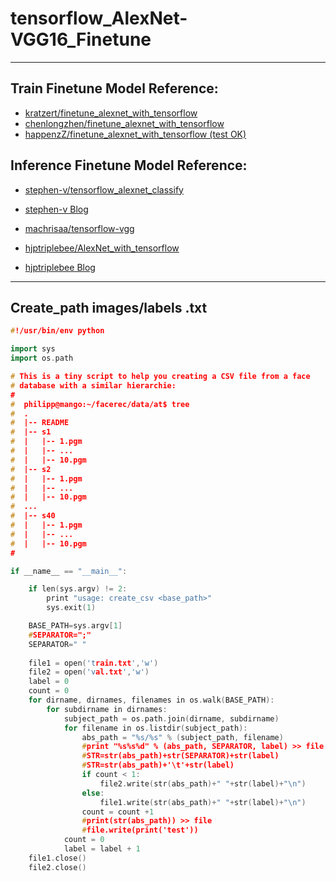 # tensorflow_AlexNet-VGG16_Finetune

---

## Train Finetune Model Reference:
- [kratzert/finetune_alexnet_with_tensorflow](https://github.com/kratzert/finetune_alexnet_with_tensorflow)
- [chenlongzhen/finetune_alexnet_with_tensorflow](https://github.com/chenlongzhen/finetune_alexnet_with_tensorflow-)
- [happenzZ/finetune_alexnet_with_tensorflow (test OK)](https://github.com/happenzZ/finetune_alexnet_with_tensorflow)


## Inference Finetune Model Reference:
- [stephen-v/tensorflow_alexnet_classify](https://github.com/stephen-v/tensorflow_alexnet_classify)
- [stephen-v Blog](http://www.cnblogs.com/vipyoumay/p/7686230.html)


- [machrisaa/tensorflow-vgg](https://github.com/machrisaa/tensorflow-vgg)

- [hjptriplebee/AlexNet_with_tensorflow](https://github.com/hjptriplebee/AlexNet_with_tensorflow)
- [hjptriplebee Blog](http://blog.csdn.net/accepthjp/article/details/69999309)

---

## Create_path images/labels .txt
```C++
#!/usr/bin/env python

import sys
import os.path

# This is a tiny script to help you creating a CSV file from a face
# database with a similar hierarchie:
#
#  philipp@mango:~/facerec/data/at$ tree
#  .
#  |-- README
#  |-- s1
#  |   |-- 1.pgm
#  |   |-- ...
#  |   |-- 10.pgm
#  |-- s2
#  |   |-- 1.pgm
#  |   |-- ...
#  |   |-- 10.pgm
#  ...
#  |-- s40
#  |   |-- 1.pgm
#  |   |-- ...
#  |   |-- 10.pgm
#

if __name__ == "__main__":

    if len(sys.argv) != 2:
        print "usage: create_csv <base_path>"
        sys.exit(1)

    BASE_PATH=sys.argv[1]
    #SEPARATOR=";"
    SEPARATOR="	"
    
    file1 = open('train.txt','w')
    file2 = open('val.txt','w')
    label = 0
    count = 0
    for dirname, dirnames, filenames in os.walk(BASE_PATH):
        for subdirname in dirnames:
            subject_path = os.path.join(dirname, subdirname)
            for filename in os.listdir(subject_path):
                abs_path = "%s/%s" % (subject_path, filename)
                #print "%s%s%d" % (abs_path, SEPARATOR, label) >> file
                #STR=str(abs_path)+str(SEPARATOR)+str(label)
                #STR=str(abs_path)+'\t'+str(label)
                if count < 1:
                    file2.write(str(abs_path)+" "+str(label)+"\n")
                else:
                    file1.write(str(abs_path)+" "+str(label)+"\n")
                count = count +1
                #print(str(abs_path)) >> file
                #file.write(print('test'))
            count = 0
            label = label + 1
    file1.close()
    file2.close()
```
